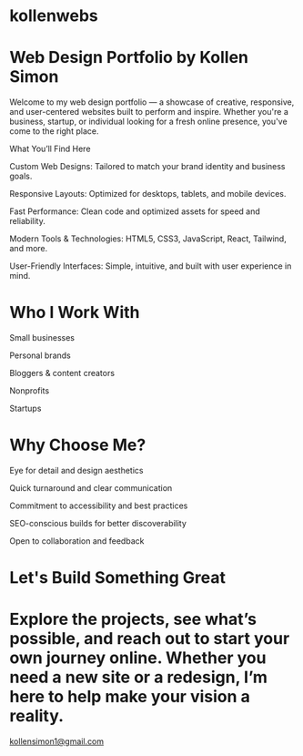 # kollenwebs


# Web Design Portfolio by Kollen Simon

Welcome to my web design portfolio — a showcase of creative, responsive, and user-centered websites built to perform and inspire. Whether you're a business, startup, or individual looking for a fresh online presence, you've come to the right place.

What You’ll Find Here

Custom Web Designs: Tailored to match your brand identity and business goals.

Responsive Layouts: Optimized for desktops, tablets, and mobile devices.

Fast Performance: Clean code and optimized assets for speed and reliability.

Modern Tools & Technologies: HTML5, CSS3, JavaScript, React, Tailwind, and more.

User-Friendly Interfaces: Simple, intuitive, and built with user experience in mind.


# Who I Work With

Small businesses

Personal brands

Bloggers & content creators

Nonprofits

Startups


# Why Choose Me?

Eye for detail and design aesthetics

Quick turnaround and clear communication

Commitment to accessibility and best practices

SEO-conscious builds for better discoverability

Open to collaboration and feedback


# Let's Build Something Great

# Explore the projects, see what’s possible, and reach out to start your own journey online. Whether you need a new site or a redesign, I’m here to help make your vision a reality.


kollensimon1@gmail.com

